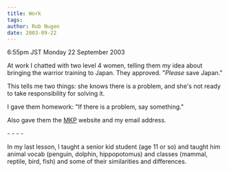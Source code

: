 ```yaml
---
title: Work
tags: 
author: Rob Nugen
date: 2003-09-22
---
```


<p class=date>6:55pm JST Monday 22 September 2003</p>

<p>At work I chatted with two level 4 women, telling them my idea
about bringing the warrior training to Japan.  They approved.
"<em>Please</em> save Japan."</p>

<p>This tells me two things: she knows there is a problem, and she's
not ready to take responsibility for solving it.</p>

<p>I gave them homework:  "If there is a problem, say something."</p>

<p>Also gave them the <a href="http://www.mkp.org">MKP</a> website and
my email address.</p>

<p>- - - -</p>

<p>In my last lesson, I taught a senior kid student (age 11 or so) and
taught him animal vocab (penguin, dolphin, hippopotomus) and classes
(mammal, reptile, bird, fish) and some of their similarities and
differences.</p>
